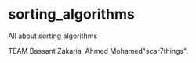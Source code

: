 # sorting_algorithms
All about sorting algorithms


TEAM
Bassant Zakaria, Ahmed Mohamed"scar7things".
